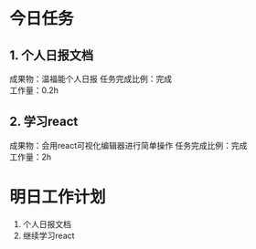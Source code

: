 # 今日任务

## 1. 个人日报文档
成果物：温福能个人日报
任务完成比例：完成  
工作量：0.2h  

## 2. 学习react
成果物：会用react可视化编辑器进行简单操作
任务完成比例：完成  
工作量：2h  

# 明日工作计划
1. 个人日报文档
2. 继续学习react